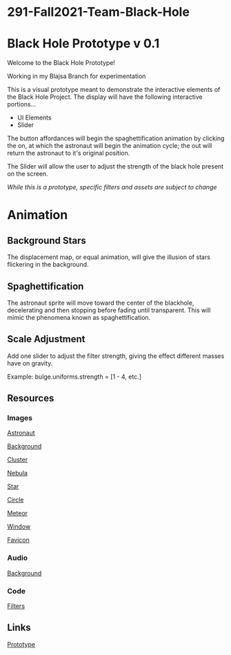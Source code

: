 # 291-Fall2021-Team-Black-Hole
# Black Hole Prototype v 0.1
Welcome to the Black Hole Prototype!

Working in my Blajsa Branch for experimentation

This is a visual prototype meant to demonstrate the interactive elements of the Black Hole Project. The display will have the following interactive portions...
- UI Elements
- Slider

The button affordances will begin the spaghettification animation by clicking the on, at which the astronaut will begin the animation cycle; the out will return the astronaut to it's original position. 

The Slider will allow the user to adjust the strength of the black hole present on the screen. 

*While this is a prototype, specific filters and assets are subject to change*

# Animation

## Background Stars
The displacement map, or equal animation, will give the illusion of stars flickering in the background.

## Spaghettification
The astronaut sprite will move toward the center of the blackhole, decelerating and then stopping before fading until transparent. This will mimic the phenomena known as spaghettification.

## Scale Adjustment
Add one slider to adjust the filter strength, giving the effect different masses have on gravity.

Example: bulge.uniforms.strength = [1 - 4, etc.]

## Resources
### Images
[Astronaut](https://pngimg.com/uploads/astronaut/astronaut_PNG66.png)

[Background](https://unsplash.com/photos/uhjiu8FjnsQ)

[Cluster](https://giphy.com/stickers/galaxy-space-gif-j5QUSpXVuwtr2)

[Nebula](https://pngtree.com/back/down?id=MTIwNjU1MQ==&type=1&time=1637788235&token=MTg1NzkzMDkzZjVmZTJkN2U0MDUyOThkZWE0NWJiMzA=)

[Star](https://www.freeiconspng.com/downloadimg/634)

[Circle](https://pngtree.com/element/down?id=NDcwNDQwMQ==&type=1&time=1638728950&token=NWUxNDc4ZjY2MDRiYTU0NWMzZjQ1MmU2ZWYwODVkOTA=&t=0)

[Meteor](https://www.pngplay.com/image/69268)

[Window](https://gymrocket.com/gym-rocket/rocket-window/)

[Favicon](https://www.transparentpng.com/download/black-hole-_247.html)

### Audio
[Background](https://www.zapsplat.com/music/deep-space-outer-space-ambience-rotating-planet-close-by-1/)

### Code
[Filters](https://www.npmjs.com/package/pixi-filters)

## Links
[Prototype](https://blackhole-proto.netlify.app)
